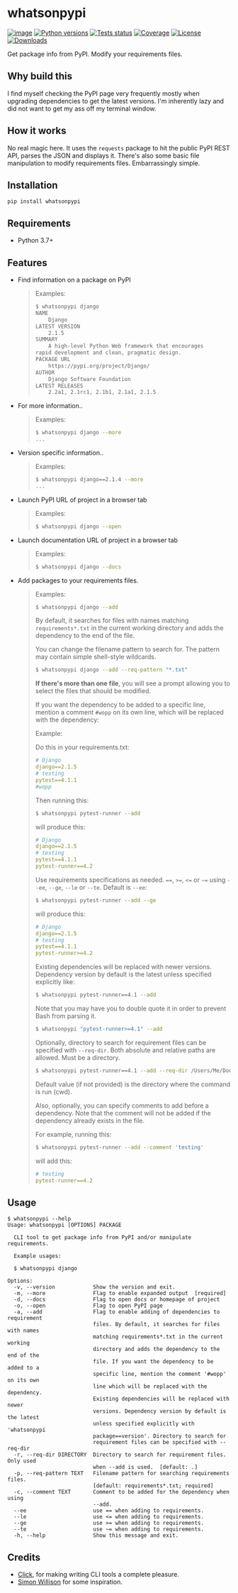 whatsonpypi
===========

[![image](https://img.shields.io/pypi/v/whatsonpypi.svg)](https://pypi.python.org/pypi/whatsonpypi)
[![Python versions](https://img.shields.io/pypi/pyversions/whatsonpypi.svg?logo=python&logoColor=white)](https://pypi.org/project/whatsonpypi/)
[![Tests status](https://github.com/viseshrp/whatsonpypi/workflows/Test/badge.svg)](https://github.com/viseshrp/whatsonpypi/actions?query=workflow%3ATest)
[![Coverage](https://codecov.io/gh/viseshrp/whatsonpypi/branch/develop/graph/badge.svg)](https://codecov.io/gh/viseshrp/whatsonpypi)
[![License](https://img.shields.io/badge/license-MIT-blue.svg)](https://github.com/viseshrp/whatsonpypi/blob/develop/LICENSE)
[![Downloads](https://pepy.tech/badge/whatsonpypi)](https://pepy.tech/project/whatsonpypi)

Get package info from PyPI. Modify your requirements files.

Why build this
--------------

I find myself checking the PyPI page very frequently mostly when upgrading
dependencies to get the latest versions. I'm inherently lazy and did not want
to get my ass off my terminal window.

How it works
------------

No real magic here. It uses the `requests` package to hit the public PyPI
REST API, parses the JSON and displays it. There's also some basic file
manipulation to modify requirements files. Embarrassingly simple.

Installation
------------

``` {.bash}
pip install whatsonpypi
```

Requirements
------------

- Python 3.7+

Features
--------

- Find information on a package on PyPI

    > Examples:
    >
    > ``` bash
    > $ whatsonpypi django
    > NAME
    >     Django
    > LATEST VERSION
    >     2.1.5
    > SUMMARY
    >     A high-level Python Web framework that encourages
    > rapid development and clean, pragmatic design.
    > PACKAGE URL
    >     https://pypi.org/project/Django/
    > AUTHOR
    >     Django Software Foundation
    > LATEST RELEASES
    >     2.2a1, 2.1rc1, 2.1b1, 2.1a1, 2.1.5
    > ```

- For more information..

    > Examples:
    >
    > ``` bash
    > $ whatsonpypi django --more
    > ...
    > ```

- Version specific information..

    > Examples:
    >
    > ``` bash
    > $ whatsonpypi django==2.1.4 --more
    > ...
    > ```

- Launch PyPI URL of project in a browser tab

    > Examples:
    >
    > ``` bash
    > $ whatsonpypi django --open
    > ```

- Launch documentation URL of project in a browser tab

    > Examples:
    >
    > ``` bash
    > $ whatsonpypi django --docs
    > ```

- Add packages to your requirements files.

    > Examples:
    >
    > ``` bash
    > $ whatsonpypi django --add
    > ```
    >
    > By default, it searches for files with names matching
    > `requirements*.txt` in the current working directory and adds the
    > dependency to the end of the file.
    >
    > You can change the filename pattern to search for. The pattern may
    > contain simple shell-style wildcards.
    >
    > ``` bash
    > $ whatsonpypi django --add --req-pattern "*.txt"
    > ```
    >
    > **If there\'s more than one file**, you will see a prompt allowing
    > you to select the files that should be modified.
    >
    > If you want the dependency to be added to a specific line, mention
    > a comment `#wopp` on its own line, which will be replaced with the
    > dependency:
    >
    > Example:
    >
    > Do this in your requirements.txt:
    >
    > ``` yaml
    > # Django
    > django==2.1.5
    > # testing
    > pytest==4.1.1
    > #wopp
    > ```
    >
    > Then running this:
    >
    > ``` bash
    > $ whatsonpypi pytest-runner --add
    > ```
    >
    > will produce this:
    >
    > ``` yaml
    > # Django
    > django==2.1.5
    > # testing
    > pytest==4.1.1
    > pytest-runner==4.2
    > ```
    >
    > Use requirements specifications as needed. `==`, `>=`, `<=` or
    > `~=` using `--ee`, `--ge`, `--le` or `--te`. Default is `--ee`:
    >
    > ``` bash
    > $ whatsonpypi pytest-runner --add --ge
    > ```
    >
    > will produce this:
    >
    > ``` yaml
    > # Django
    > django==2.1.5
    > # testing
    > pytest==4.1.1
    > pytest-runner>=4.2
    > ```
    >
    > Existing dependencies will be replaced with newer versions.
    > Dependency version by default is the latest unless specified
    > explicitly like:
    >
    > ``` bash
    > $ whatsonpypi pytest-runner==4.1 --add
    > ```
    >
    > Note that you may have you to double quote it in order to prevent
    > Bash from parsing it.
    >
    > ``` bash
    > $ whatsonpypi "pytest-runner>=4.1" --add
    > ```
    >
    > Optionally, directory to search for requirement files can be
    > specified with `--req-dir`. Both absolute and relative paths are
    > allowed. Must be a directory.
    >
    > ``` bash
    > $ whatsonpypi pytest-runner==4.1 --add --req-dir /Users/Me/Documents/GitHub/project/requirements
    > ```
    >
    > Default value (if not provided) is the directory where the command
    > is run (cwd).
    >
    > Also, optionally, you can specify comments to add before a
    > dependency. Note that the comment will not be added if the
    > dependency already exists in the file.
    >
    > For example, running this:
    >
    > ``` bash
    > $ whatsonpypi pytest-runner --add --comment 'testing'
    > ```
    >
    > will add this:
    >
    > ``` yaml
    > # testing
    > pytest-runner==4.2
    > ```

Usage
-----

<!-- [[[cog
import cog
from whatsonpypi import cli
from click.testing import CliRunner
runner = CliRunner()
result = runner.invoke(cli.main, ["--help"])
out = result.output.replace("Usage: main", "Usage: whatsonpypi")
cog.out(
    "``` {{.bash}}\n"
    "$ whatsonpypi --help\n"
    "{}\n"
    "```".format(out)
)
]]] -->
``` {.bash}
$ whatsonpypi --help
Usage: whatsonpypi [OPTIONS] PACKAGE

  CLI tool to get package info from PyPI and/or manipulate requirements.

  Example usages:

  $ whatsonpypi django

Options:
  -v, --version            Show the version and exit.
  -m, --more               Flag to enable expanded output  [required]
  -d, --docs               Flag to open docs or homepage of project
  -o, --open               Flag to open PyPI page
  -a, --add                Flag to enable adding of dependencies to requirement
                           files. By default, it searches for files with names
                           matching requirements*.txt in the current working
                           directory and adds the dependency to the end of the
                           file. If you want the dependency to be added to a
                           specific line, mention the comment '#wopp' on its own
                           line which will be replaced with the dependency.
                           Existing dependencies will be replaced with newer
                           versions. Dependency version by default is the latest
                           unless specified explicitly with 'whatsonpypi
                           package==version'. Directory to search for
                           requirement files can be specified with --req-dir
  -r, --req-dir DIRECTORY  Directory to search for requirement files. Only used
                           when --add is used.  [default: .]
  -p, --req-pattern TEXT   Filename pattern for searching requirements files.
                           [default: requirements*.txt; required]
  -c, --comment TEXT       Comment to be added for the dependency when using
                           --add.
  --ee                     use == when adding to requirements.
  --le                     use <= when adding to requirements.
  --ge                     use >= when adding to requirements.
  --te                     use ~= when adding to requirements.
  -h, --help               Show this message and exit.

```
<!-- [[[end]]] -->

Credits
-------

- [Click](https://click.palletsprojects.com), for making writing CLI
    tools a complete pleasure.
- [Simon Willison](https://github.com/simonw/sqlite-utils/) for some
    inspiration.
